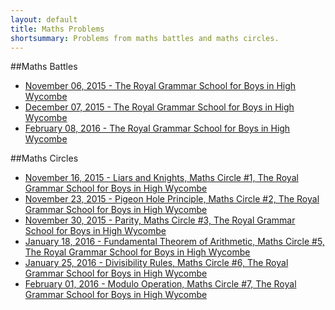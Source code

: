 ```yaml
---
layout: default
title: Maths Problems
shortsummary: Problems from maths battles and maths circles.
---
```


##Maths Battles

* [November 06, 2015 -  The Royal Grammar School for Boys in High Wycombe](/problems/mathsbattles/2015_11_06_hw.html)
* [December 07, 2015 -  The Royal Grammar School for Boys in High Wycombe](/problems/mathsbattles/2015_12_07_hw.html)
* [February 08, 2016 -  The Royal Grammar School for Boys in High Wycombe](/problems/mathsbattles/2016_02_08_hw.html)

##Maths Circles


* [November 16, 2015 -  Liars and Knights, Maths Circle #1, The Royal Grammar School for Boys in High Wycombe](/problems/circlehw/2015_11_16_circlehw.html)
* [November 23, 2015 -  Pigeon Hole Principle, Maths Circle #2, The Royal Grammar School for Boys in High Wycombe](/problems/circlehw/2015_11_27_circlehw.html)
* [November 30, 2015 - Parity, Maths Circle #3, The Royal Grammar School for Boys in High Wycombe](/problems/circlehw/2015_11_26_circlehw.html)
* [January 18, 2016 -  Fundamental Theorem of Arithmetic, Maths Circle #5, The Royal Grammar School for Boys in High Wycombe](/problems/circlehw/2016_01_18_circlehw.html)
* [January 25, 2016 -  Divisibility Rules, Maths Circle #6, The Royal Grammar School for Boys in High Wycombe](/problems/circlehw/2016_01_25_circlehw.html)
* [February 01, 2016 -  Modulo Operation, Maths Circle #7, The Royal Grammar School for Boys in High Wycombe](/problems/circlehw/2016_02_01_circlehw.html)

